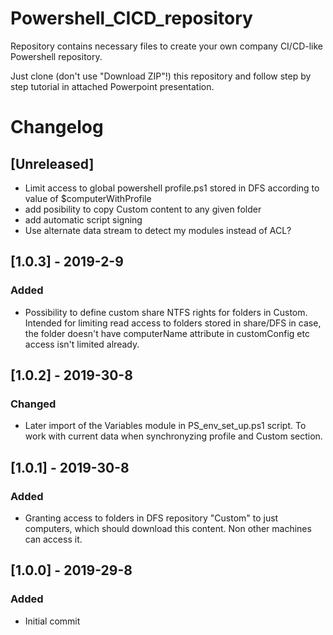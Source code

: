 # Powershell_CICD_repository
Repository contains necessary files to create your own company CI/CD-like Powershell repository.

Just clone (don't use "Download ZIP"!) this repository and follow step by step tutorial in attached Powerpoint presentation.


# Changelog

## [Unreleased]
- Limit access to global powershell profile.ps1 stored in DFS according to value of $computerWithProfile
- add posibility to copy Custom content to any given folder
- add automatic script signing
- Use alternate data stream to detect my modules instead of ACL?

## [1.0.3] - 2019-2-9
### Added
- Possibility to define custom share NTFS rights for folders in Custom. Intended for limiting read access to folders stored in share/DFS in case, the folder doesn't have computerName attribute in customConfig etc access isn't limited already.

## [1.0.2] - 2019-30-8
### Changed
- Later import of the Variables module in PS_env_set_up.ps1 script. To work with current data when synchronyzing profile and Custom section.

## [1.0.1] - 2019-30-8
### Added
- Granting access to folders in DFS repository "Custom" to just computers, which should download this content. Non other machines can access it.

## [1.0.0] - 2019-29-8
### Added
- Initial commit
